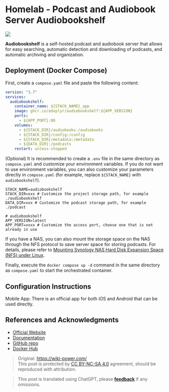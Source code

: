 # Homelab - Podcast and Audiobook Server Audiobookshelf

![](https://wiki-media-1253965369.cos.ap-guangzhou.myqcloud.com/img/20230531204505.png)

**Audiobookshelf** is a self-hosted podcast and audiobook server that allows for easy searching, automatic detection and downloading of podcasts, and automatic archiving and organization.

## Deployment (Docker Compose)

First, create a `compose.yaml` file and paste the following content:

```yaml title="compose.yaml"
version: "3.7"
services:
  audiobookshelf:
    container_name: ${STACK_NAME}_app
    image: ghcr.io/advplyr/audiobookshelf:${APP_VERSION}
    ports:
      - ${APP_PORT}:80
    volumes:
      - ${STACK_DIR}/audiobooks:/audiobooks
      - ${STACK_DIR}/config:/config
      - ${STACK_DIR}/metadata:/metadata
      - ${DATA_DIR}:/podcasts
    restart: unless-stopped
```

(Optional) It is recommended to create a `.env` file in the same directory as `compose.yaml` and customize your environment variables. If you do not want to use environment variables, you can also customize your parameters directly in `compose.yaml` (for example, replace `${STACK_NAME}` with `audiobookshelf`).

```dotenv title=".env"
STACK_NAME=audiobookshelf
STACK_DIR=xxx # Customize the project storage path, for example ./audiobookshelf
DATA_DIR=xxx # Customize the podcast storage path, for example ./podcast

# audiobookshelf
APP_VERSION=latest
APP_PORT=xxxx # Customize the access port, choose one that is not already in use
```

If you have a NAS, you can also mount the storage space on the NAS through the NFS protocol to save server space for storing podcasts. For details, please refer to [Mounting Synology NAS Hard Disk Expansion Space (NFS) under Linux](https://wiki-power.com/en/Linux%E4%B8%8B%E6%8C%82%E8%BD%BD%E7%BE%A4%E6%99%96NAS%E7%A1%AC%E7%9B%98%E6%8B%93%E5%B1%95%E7%A9%BA%E9%97%B4%EF%BC%88NFS%EF%BC%89/).

Finally, execute the `docker compose up -d` command in the same directory as `compose.yaml` to start the orchestrated container.

## Configuration Instructions

Mobile App: There is an official app for both iOS and Android that can be used directly.

## References and Acknowledgments

- [Official Website](https://www.audiobookshelf.org/)
- [Documentation](https://www.audiobookshelf.org/docs#docker-compose-install)
- [GitHub repo](https://github.com/advplyr/audiobookshelf)
- [Docker Hub](https://hub.docker.com/r/advplyr/audiobookshelf)

> Original: <https://wiki-power.com/>  
> This post is protected by [CC BY-NC-SA 4.0](https://creativecommons.org/licenses/by/4.0/deed.en) agreement, should be reproduced with attribution.

> This post is translated using ChatGPT, please [**feedback**](https://github.com/linyuxuanlin/Wiki_MkDocs/issues/new) if any omissions.
